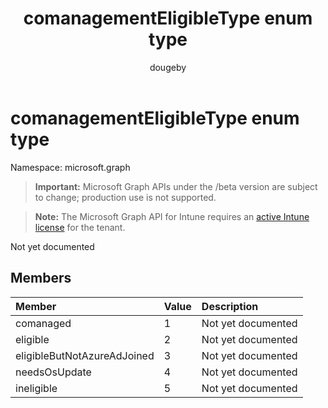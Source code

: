 ﻿---
title: "comanagementEligibleType enum type"
description: "Not yet documented"
author: "dougeby"
localization_priority: Normal
ms.prod: "intune"
doc_type: enumPageType
---

# comanagementEligibleType enum type

Namespace: microsoft.graph

> **Important:** Microsoft Graph APIs under the /beta version are subject to change; production use is not supported.

> **Note:** The Microsoft Graph API for Intune requires an [active Intune license](https://go.microsoft.com/fwlink/?linkid=839381) for the tenant.

Not yet documented

## Members

| Member                      | Value | Description        |
| :-------------------------- | :---- | :----------------- |
| comanaged                   | 1     | Not yet documented |
| eligible                    | 2     | Not yet documented |
| eligibleButNotAzureAdJoined | 3     | Not yet documented |
| needsOsUpdate               | 4     | Not yet documented |
| ineligible                  | 5     | Not yet documented |
